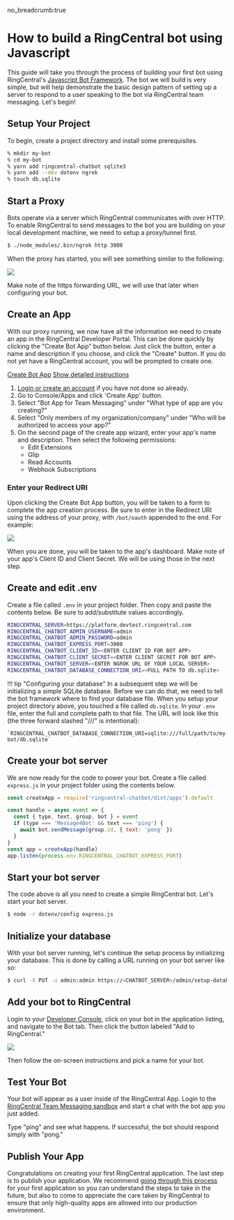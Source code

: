 no_breadcrumb:true

# How to build a RingCentral bot using Javascript

This guide will take you through the process of building your first bot using RingCentral's [Javascript Bot Framework](https://github.com/ringcentral/ringcentral-chatbot-js). The bot we will build is very simple, but will help demonstrate the basic design pattern of setting up a server to respond to a user speaking to the bot via RingCentral team messaging. Let's begin!

## Setup Your Project

To begin, create a project directory and install some prerequisites.

```bash
% mkdir my-bot
% cd my-bot
% yarn add ringcentral-chatbot sqlite3
% yarn add --dev dotenv ngrok
% touch db.sqlite
```

## Start a Proxy

Bots operate via a server which RingCentral communicates with over HTTP. To enable RingCentral to send messages to the bot you are building on your local development machine, we need to setup a proxy/tunnel first. 

```bash
$ ./node_modules/.bin/ngrok http 3000
```

When the proxy has started, you will see something similar to the following:

<img src="../ngrok.png" class="img-fluid" />

Make note of the https forwarding URL, we will use that later when configuring your bot. 

## Create an App

With our proxy running, we now have all the information we need to create an app in the RingCentral Developer Portal. This can be done quickly by clicking the "Create Bot App" button below. Just click the button, enter a name and description if you choose, and click the "Create" button. If you do not yet have a RingCentral account, you will be prompted to create one.

<a target="_new" href="https://developer.ringcentral.com/new-app?name=Chatbot+Quick+Start+App&desc=A+simple+app+to+demo+creating+a+chat+bot+on+RingCentral&public=false&type=ServerBot&carriers=7710,7310,3420&permissions=ReadAccounts,SubscriptionWebhook,Glip,EditExtensions&redirectUri=" class="btn btn-primary">Create Bot App</a>
<a class="btn-link btn-collapse" data-toggle="collapse" href="#create-app-instructions" role="button" aria-expanded="false" aria-controls="create-app-instructions">Show detailed instructions</a>

<div class="collapse" id="create-app-instructions">
<ol>
<li><a href="https://developer.ringcentral.com/login.html#/">Login or create an account</a> if you have not done so already.</li>
<li>Go to Console/Apps and click 'Create App' button.</li>
<li>Select "Bot App for Team Messaging" under "What type of app are you creating?"</li>
<li>Select "Only members of my organization/company" under "Who will be authorized to access your app?"
<li>On the second page of the create app wizard, enter your app's name and description. Then select the following permissions:
  <ul>
    <li>Edit Extensions</li>
    <li>Glip</li>
    <li>Read Accounts</li>
    <li>Webhook Subscriptions</li>
  </ul>
  </li>
</ol>
</div>

### Enter your Redirect URI

Upon clicking the Create Bot App button, you will be taken to a form to complete the app creation process. Be sure to enter in the Redirect URI using the address of your proxy, with `/bot/oauth` appended to the end. For example:

<img src="../redirecturi.png" class="img-fluid" style="max-width: 600px" />

When you are done, you will be taken to the app's dashboard. Make note of your app's Client ID and Client Secret. We will be using those in the next step.

## Create and edit .env

Create a file called `.env` in your project folder. Then copy and paste the contents below. Be sure to add/substitute values accordingly.

```bash hl_lines="5 6 7 8"
RINGCENTRAL_SERVER=https://platform.devtest.ringcentral.com
RINGCENTRAL_CHATBOT_ADMIN_USERNAME=admin
RINGCENTRAL_CHATBOT_ADMIN_PASSWORD=admin
RINGCENTRAL_CHATBOT_EXPRESS_PORT=3000
RINGCENTRAL_CHATBOT_CLIENT_ID=<ENTER CLIENT ID FOR BOT APP>
RINGCENTRAL_CHATBOT_CLIENT_SECRET=<ENTER CLIENT SECRET FOR BOT APP>
RINGCENTRAL_CHATBOT_SERVER=<ENTER NGROK URL OF YOUR LOCAL SERVER>
RINGCENTRAL_CHATBOT_DATABASE_CONNECTION_URI=<FULL PATH TO db.sqlite>
```

!!! tip "Configuring your database"
    In a subsequent step we will be initializing a simple SQLite database. Before we can do that, we need to tell the bot framework where to find your database file. When you setup your project directory above, you touched a file called `db.sqlite`. In your `.env` file, enter the full and complete path to that file. The URL will look like this (the three forward slashed "///" is intentional): 

    `RINGCENTRAL_CHATBOT_DATABASE_CONNECTION_URI=sqlite:///full/path/to/my-bot/db.sqlite`

## Create your bot server

We are now ready for the code to power your bot. Create a file called `express.js` in your project folder using the contents below.

```javascript
const createApp = require('ringcentral-chatbot/dist/apps').default

const handle = async event => {
  const { type, text, group, bot } = event
  if (type === 'Message4Bot' && text === 'ping') {
    await bot.sendMessage(group.id, { text: 'pong' })
  }
}
const app = createApp(handle)
app.listen(process.env.RINGCENTRAL_CHATBOT_EXPRESS_PORT)
```

## Start your bot server

The code above is all you need to create a simple RingCentral bot. Let's start your bot server.

```bash
$ node -r dotenv/config express.js
```

## Initialize your database

With your bot server running, let's continue the setup process by initializing your database. This is done by calling a URL running on your bot server like so:

```bash
$ curl -X PUT -u admin:admin https://<CHATBOT_SERVER>/admin/setup-database
```

## Add your bot to RingCentral

Login to your [Developer Console](https://developer.ringcentral.com/), click on your bot in the application listing, and navigate to the Bot tab. Then click the button labeled "Add to RingCentral."

<img class="img-fluid" src="../add-to-glip.png" style="max-width: 600px">

Then follow the on-screen instructions and pick a name for your bot.

## Test Your Bot

Your bot will appear as a user inside of the RingCentral App. Login to the [RingCentral Team Messaging sandbox](https://glip.devtest.ringcentral.com/) and start a chat with the bot app you just added.

Type "ping" and see what happens. If successful, the bot should respond simply with "pong." 

## Publish Your App

Congratulations on creating your first RingCentral application. The last step is to publish your application. We recommend [going through this process](../../../basics/production) for your first application so you can understand the steps to take in the future, but also to come to appreciate the care taken by RingCentral to ensure that only high-quality apps are allowed into our production environment.
